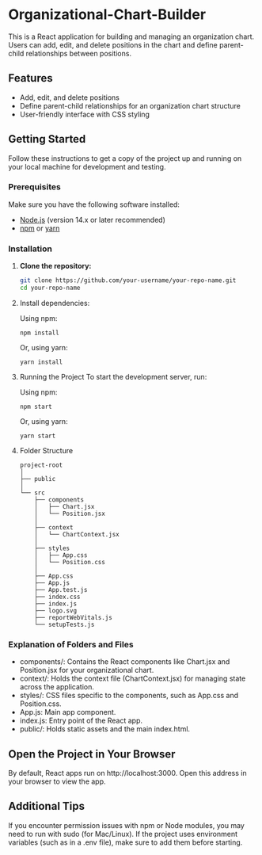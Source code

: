 # Organizational-Chart-Builder


This is a React application for building and managing an organization chart. Users can add, edit, and delete positions in the chart and define parent-child relationships between positions.

## Features

- Add, edit, and delete positions
- Define parent-child relationships for an organization chart structure
- User-friendly interface with CSS styling

## Getting Started

Follow these instructions to get a copy of the project up and running on your local machine for development and testing.

### Prerequisites

Make sure you have the following software installed:

- [Node.js](https://nodejs.org/) (version 14.x or later recommended)
- [npm](https://www.npmjs.com/) or [yarn](https://yarnpkg.com/)

### Installation

1. **Clone the repository:**

   ```bash
   git clone https://github.com/your-username/your-repo-name.git
   cd your-repo-name

2. Install dependencies:

   Using npm:
   ```
   npm install
   ```
   Or, using yarn:
   ```
   yarn install
   ```

3. Running the Project
To start the development server, run:

   Using npm:
   ```
   npm start
   ```
   Or, using yarn:
   ```
   yarn start
   ```

4. Folder Structure

	```
	project-root
	│
	├── public
	│
	└── src
	    ├── components
	    │   ├── Chart.jsx
	    │   └── Position.jsx
	    │
	    ├── context
	    │   └── ChartContext.jsx
	    │
	    ├── styles
	    │   ├── App.css
	    │   └── Position.css
	    │
	    ├── App.css
	    ├── App.js
	    ├── App.test.js
	    ├── index.css
	    ├── index.js
	    ├── logo.svg
	    ├── reportWebVitals.js
	    └── setupTests.js
	 ```

 ### Explanation of Folders and Files

- components/: Contains the React components like Chart.jsx and Position.jsx for your organizational chart.
- context/: Holds the context file (ChartContext.jsx) for managing state across the application.
- styles/: CSS files specific to the components, such as App.css and Position.css.
- App.js: Main app component.
- index.js: Entry point of the React app.
- public/: Holds static assets and the main index.html.

## Open the Project in Your Browser

By default, React apps run on http://localhost:3000. Open this address in your browser to view the app.

## Additional Tips

If you encounter permission issues with npm or Node modules, you may need to run with sudo (for Mac/Linux).
If the project uses environment variables (such as in a .env file), make sure to add them before starting.
